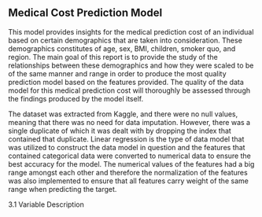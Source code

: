 ## Medical Cost Prediction Model
This model provides insights for the medical prediction cost of an individual based on 
certain demographics that are taken into consideration. These demographics constitutes 
of age, sex, BMI, children, smoker quo, and region. The main goal of this report is to provide 
the study of the relationships between these demographics and how they were scaled to 
be of the same manner and range in order to produce the most quality prediction model 
based on the features provided. The quality of the data model for this medical prediction 
cost will thoroughly be assessed through the findings produced by the model itself.

The dataset was extracted from Kaggle, and there were no null values, meaning that there was no 
need for data imputation. However, there was a single duplicate of which it was dealt with 
by dropping the index that contained that duplicate. Linear regression is the type of data 
model that was utilized to construct the data model in question and the features that 
contained categorical data were converted to numerical data to ensure the best accuracy 
for the model. The numerical values of the features had a big range amongst each other and therefore 
the normalization of the features was also implemented to ensure that all features carry 
weight of the same range when predicting the target.

3.1 Variable Description 
